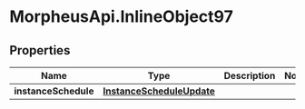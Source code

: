 # MorpheusApi.InlineObject97

## Properties

Name | Type | Description | Notes
------------ | ------------- | ------------- | -------------
**instanceSchedule** | [**InstanceScheduleUpdate**](InstanceScheduleUpdate.md) |  | 


